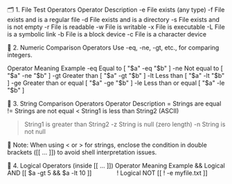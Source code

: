 🗂️ 1. File Test Operators
Operator	Description
-e	File exists (any type)
-f	File exists and is a regular file
-d	File exists and is a directory
-s	File exists and is not empty
-r	File is readable
-w	File is writable
-x	File is executable
-L	File is a symbolic link
-b	File is a block device
-c	File is a character device

🧮 2. Numeric Comparison Operators
Use -eq, -ne, -gt, etc., for comparing integers.

Operator	Meaning	Example
-eq	Equal to	[ "$a" -eq "$b" ]
-ne	Not equal to	[ "$a" -ne "$b" ]
-gt	Greater than	[ "$a" -gt "$b" ]
-lt	Less than	[ "$a" -lt "$b" ]
-ge	Greater than or equal	[ "$a" -ge "$b" ]
-le	Less than or equal	[ "$a" -le "$b" ]

📝 3. String Comparison Operators
Operator	Description
=	Strings are equal
!=	Strings are not equal
<	String1 is less than String2 (ASCII)
>	String1 is greater than String2
-z	String is null (zero length)
-n	String is not null

🔔 Note: When using < or > for strings, enclose the condition in double brackets ([[ ... ]]) to avoid shell interpretation issues.

🔗 4. Logical Operators (inside [[ ... ]])
Operator	Meaning	Example
&&	Logical AND	[[ $a -gt 5 && $a -lt 10 ]]
`		`
!	Logical NOT	[[ ! -e myfile.txt ]]

